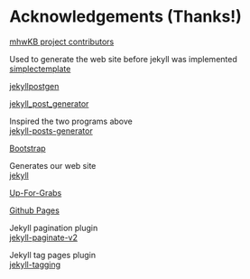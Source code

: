 # Acknowledgements (Thanks!)

[mhwKB project contributors](https://github.com/mhwkb/mhwkb.github.io/blob/master/CONTRIBUTORS.md)

Used to generate the web site before jekyll was implemented<br />
[simplectemplate](https://github.com/dafky2000/simplectemplate)

[jekyllpostgen](https://github.com/andy5995/jekyllpostgen)

[jekyll_post_generator](https://github.com/luiemilio/jekyll_post_generator)

Inspired the two programs above<br />
[jekyll-posts-generator](https://github.com/ismnoiet/jekyll-posts-generator)

[Bootstrap](http://getbootstrap.com/)

Generates our web site<br />
[jekyll](https://jekyllrb.com/)

[Up-For-Grabs](http://up-for-grabs.net/)

[Github Pages](https://pages.github.com/)

Jekyll pagination plugin<br />
[jekyll-paginate-v2](https://github.com/sverrirs/jekyll-paginate-v2)

Jekyll tag pages plugin<br />
[jekyll-tagging](https://github.com/pattex/jekyll-tagging)

